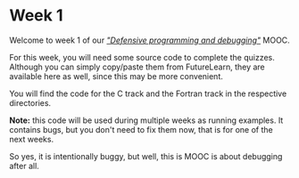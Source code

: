 # Week 1

Welcome to week 1 of our 
[*"Defensive programming and debugging"*](https://www.futurelearn.com/courses/defensive-programming-and-debugging) MOOC.

For this week, you will need some source code to complete the quizzes.
Although you can simply copy/paste them from FutureLearn, they are
available here as well, since this may be more convenient.

You will find the code for the C track and the Fortran track in the
respective directories.

**Note:** this code will be used during multiple weeks as running
examples.  It contains bugs, but you don't need to fix them now, that
is for one of the next weeks.

So yes, it is intentionally buggy, but well, this is MOOC is about
debugging after all.
